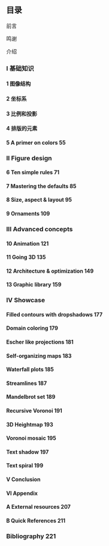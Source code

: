 ## 目录

前言

鸣谢

介绍

### I 基础知识

#### 1 图像结构

#### 2 坐标系

#### 3 比例和投影

#### 4 排版的元素

#### 5 A primer on colors 55

### II Figure design

#### 6 Ten simple rules 71

#### 7 Mastering the defaults 85

#### 8 Size, aspect & layout 95

#### 9 Ornaments 109

### III Advanced concepts

#### 10 Animation 121

#### 11 Going 3D 135

#### 12 Architecture & optimization 149

#### 13 Graphic library 159



### IV Showcase

#### Filled contours with dropshadows 177

#### Domain coloring 179

#### Escher like projections 181

#### Self-organizing maps 183

#### Waterfall plots 185

#### Streamlines 187

#### Mandelbrot set 189

#### Recursive Voronoi 191

#### 3D Heightmap 193

#### Voronoi mosaic 195

#### Text shadow 197

#### Text spiral 199

#### V Conclusion

#### VI Appendix

#### A External resources 207

#### B Quick References 211

### Bibliography 221